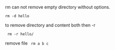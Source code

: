  rm can not remove empty directory without options.

```rm -d hello```

to remove directory and content both then -r

``` rm -r hello/```

remove file
``` rm a b c```